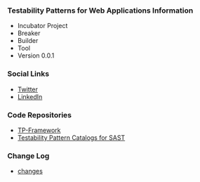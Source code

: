 ### Testability Patterns for Web Applications Information
* <i class="fas fa-atom" style="color:#233e81;"></i> Incubator Project
* <i class="fas fa-hammer" style="color:#233e81;"></i> Breaker
* <i class="fas fa-toolbox" style="color:#233e81;"></i> Builder
* <i class="fas fa-tools" style="color:#233e81;"></i> Tool
* <i class="fas fa-code-branch" style="color:#233e81;"></i> Version 0.0.1

### Social Links
* [Twitter](https://twitter.com/Testable_EU)
* [LinkedIn](https://www.linkedin.com/groups/14027863/)

### Code Repositories
* [TP-Framework](https://github.com/testable-eu/sast-tp-framework)
* [Testability Pattern Catalogs for SAST](https://github.com/testable-eu/sast-testability-patterns)

### Change Log
* [changes](#)
